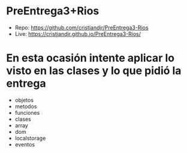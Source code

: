 # PreEntrega3+Rios
- Repo: https://github.com/cristiandjr/PreEntrega3-Rios
- Live: https://cristiandjr.github.io/PreEntrega3-Rios/

# En esta ocasión intente aplicar lo visto en las clases y lo que pidió la entrega
- objetos
- metodos
- funciones
- clases
- array
- dom
- localstorage
- eventos

